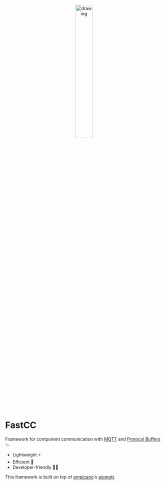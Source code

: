 <p align="center">
    <img src="docs/src/static/images/fastci_logo.svg" alt="drawing" width="33%"/>
</p>

# FastCC

Framework for component communication with [MQTT](https://mqtt.org) and [Protocol Buffers](https://protobuf.dev) :boom:.

- Lightweight :zap:
- Efficient :rocket:
- Developer-friendly :technologist:

This framework is built on top of [empicano](https://github.com/empicano)'s [aiomqtt](https://github.com/empicano/aiomqtt).
